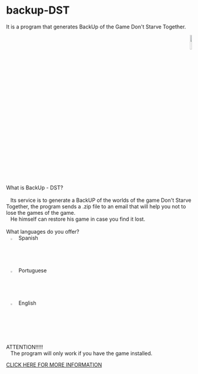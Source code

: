 # backup-DST
  It is a program that generates BackUp of the Game Don't Starve Together.
 <p align="right">
  <img width="10%" src="https://www.vectorlogo.zone/logos/python/python-ar21.svg">
 </p>
<p>
  What is BackUp - DST?</br>
  <br />
&nbsp;&nbsp;&nbsp;Its service is to generate a BackUP of the worlds of the game Don't Starve Together, the program sends a .zip file to an email that will help you not to lose the games of the game. <br />
&nbsp;&nbsp;&nbsp;He himself can restore his game in case you find it lost.
 <br />
<br>What languages do you offer?</br>
&nbsp;&nbsp;&nbsp;<img width="2%" src="https://static.wixstatic.com/media/a3dff0_9788bc7f63804e57bf0a728f33a1e82c~mv2.png/v1/fill/w_42,h_26,al_c,q_85,usm_0.66_1.00_0.01,enc_auto/esp.png"> &nbsp;
Spanish<br />
&nbsp;&nbsp;&nbsp;<img width="2%" src="https://static.wixstatic.com/media/a3dff0_6f2134c61a2d4765bdcb996ac8d951cf~mv2.jpg/v1/fill/w_42,h_26,al_c,q_80,usm_0.66_1.00_0.01,enc_auto/por.jpg"> &nbsp;
Portuguese<br />
&nbsp;&nbsp;&nbsp;<img width="2%" src="https://static.wixstatic.com/media/a3dff0_04f7d133f085457ab5aec2ff9b6fe92d~mv2.jpg/v1/fill/w_42,h_26,al_c,q_80,usm_0.66_1.00_0.01,enc_auto/uk.jpg"> &nbsp;
English

<br>ATTENTION!!!!!</br>
&nbsp;&nbsp;&nbsp;The program will only work if you have the game installed.
</p>
<A HREF="https://matota.wixsite.com/backup--d-s-t"> 
CLICK HERE FOR MORE INFORMATION</A>

 
